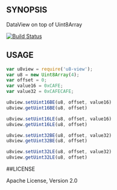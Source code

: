 ## SYNOPSIS

DataView on top of Uint8Array

[![Build Status](https://travis-ci.org/iefserge/u8-view.svg)](https://travis-ci.org/iefserge/u8-view)

## USAGE

```js
var u8view = require('u8-view');
var u8 = new Uint8Array(4);
var offset = 0;
var value16 = 0xCAFE;
var value32 = 0xCAFECAFE;

u8view.setUint16BE(u8, offset, value16)
u8view.getUint16BE(u8, offset)

u8view.setUint16LE(u8, offset, value16)
u8view.getUint16LE(u8, offset)

u8view.setUint32BE(u8, offset, value32)
u8view.getUint32BE(u8, offset)

u8view.setUint32LE(u8, offset, value32)
u8view.getUint32LE(u8, offset)
```

##LICENSE

Apache License, Version 2.0
